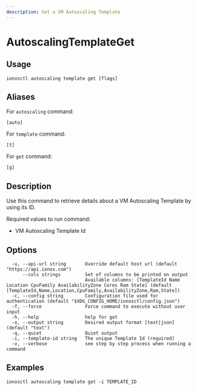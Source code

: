 ```yaml
---
description: Get a VM Autoscaling Template
---
```


# AutoscalingTemplateGet

## Usage

```text
ionosctl autoscaling template get [flags]
```

## Aliases

For `autoscaling` command:

```text
[auto]
```

For `template` command:

```text
[t]
```

For `get` command:

```text
[g]
```

## Description

Use this command to retrieve details about a VM Autoscaling Template by using its ID.

Required values to run command:

* VM Autoscaling Template Id

## Options

```text
  -u, --api-url string       Override default host url (default "https://api.ionos.com")
      --cols strings         Set of columns to be printed on output 
                             Available columns: [TemplateId Name Location CpuFamily AvailabilityZone Cores Ram State] (default [TemplateId,Name,Location,CpuFamily,AvailabilityZone,Ram,State])
  -c, --config string        Configuration file used for authentication (default "$XDG_CONFIG_HOME/ionosctl/config.json")
  -f, --force                Force command to execute without user input
  -h, --help                 help for get
  -o, --output string        Desired output format [text|json] (default "text")
  -q, --quiet                Quiet output
  -i, --template-id string   The unique Template Id (required)
  -v, --verbose              see step by step process when running a command
```

## Examples

```text
ionosctl autoscaling template get -i TEMPLATE_ID
```

